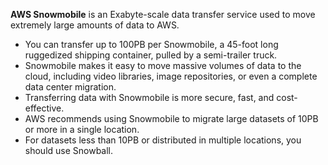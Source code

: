 **AWS Snowmobile** is an Exabyte-scale data transfer service used to move extremely large amounts of data to AWS. 
* You can transfer up to 100PB per Snowmobile, a 45-foot long ruggedized shipping container, pulled by a semi-trailer truck. 
* Snowmobile makes it easy to move massive volumes of data to the cloud, including video libraries, image repositories, or even a complete data center migration. 
* Transferring data with Snowmobile is more secure, fast, and cost-effective. 
* AWS recommends using Snowmobile to migrate large datasets of 10PB or more in a single location. 
* For datasets less than 10PB or distributed in multiple locations, you should use Snowball.